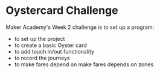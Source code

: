 # Oystercard Challenge #

Maker Academy's Week 2 challenge is to set up a program:
- to set up the project
- to create a basic Oyster card
- to add touch in/out functionality
- to record the journeys
- to make fares depend on make fares depends on zones
